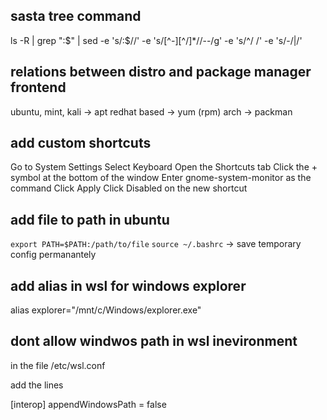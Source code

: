## sasta tree command
ls -R | grep ":$" | sed -e 's/:$//' -e 's/[^-][^\/]*\//--/g' -e 's/^/   /' -e 's/-/|/'

## relations between distro and package manager frontend
ubuntu, mint, kali -> apt 
redhat based -> yum (rpm)
arch -> packman

## add custom shortcuts
Go to System Settings
Select Keyboard
Open the Shortcuts tab
Click the + symbol at the bottom of the window
Enter gnome-system-monitor as the command
Click Apply
Click Disabled on the new shortcut 

## add file to path in ubuntu
`export PATH=$PATH:/path/to/file`
`source ~/.bashrc` -> save temporary config permanantely

## add alias in wsl for windows explorer
alias explorer="/mnt/c/Windows/explorer.exe"

## dont allow windwos path in wsl inevironment
in the file
/etc/wsl.conf

add the lines 

[interop]
appendWindowsPath = false
